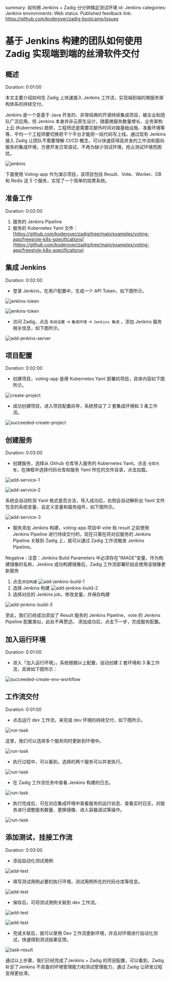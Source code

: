 summary: 如何用 Jenkins + Zadig 分分钟搞定测试环境
id: Jenkins
categories: Jenkins
environments: Web
status: Published
feedback link: https://github.com/koderover/zadig-bootcamp/issues

# 基于 Jenkins 构建的团队如何使用 Zadig 实现端到端的丝滑软件交付

## 概述

Duration: 0:01:00

本文主要介绍如何在 Zadig 上快速接入 Jenkins 工作流，实现端到端的微服务架构体系的持续交付。

Jenkins 是一个是基于 Java 开发的、非常经典的开源持续集成项目，被企业和团队广泛应用，但 Jenkins 本身并非云原生设计，随着微服务数量增长、业务架构上云 (Kubernetes) 趋势，工程师还是需要花额外时间对接基础设施、准备环境等等，平均一个工程师要切换若干个平台才能把一段代码写上线。通过现有 Jenkins 接入 Zadig 让团队不需要理解 CI/CD 概念，可以快速获得高并发的工作流和面向服务的集成环境，方便开发日常调试，不再为缺少测试环境，抢占测试环境而困扰。

![jenkins](./img/jenkins.png)

下面使用 Voting-app 作为演示项目，该项目包括 Result、Vote、Worker、DB 和 Redis 这 5 个服务，实现了一个简单的投票系统。

## 准备工作

Duration: 0:02:00

1. 服务的 Jenkins Pipeline
2. 服务的 Kubernetes Yaml 文件：[https://github.com/koderover/zadig/tree/main/examples/voting-app/freestyle-k8s-specifications](https://github.com/koderover/zadig/tree/main/examples/voting-app/freestyle-k8s-specifications)


## 集成 Jenkins

Duration: 0:02:00

- 登录 Jenkins，在用户配置中，生成一个 API Token，如下图所示。

![jenkins-token](./img/generate_jenkins_token_1.png)

![jenkins-token](./img/generate_jenkins_token_2.png)

- 访问 Zadig，点击 `系统设置` ->  `集成环境` -> `Jenkins 集成` ，添加 Jenkins 服务相关信息，如下图所示。

![add-jenkins-server](./img/add_jenkins_server.png)

## 项目配置

Duration: 0:02:00

- 创建项目，voting-app 是用 Kubernetes Yaml 部署的项目，具体内容如下图所示。

![create-project](./img/create_project.png)

- 成功创建项目，进入项目配置向导，系统预设了 2 套集成环境和 3 条工作流。

![succeeded-create-project](./img/succeeded_to_create_project.png)

## 创建服务

Duration: 0:03:00

- 创建服务，选择从 Github 仓库导入服务的 Kubernetes Yaml。点击 `仓库托管`，在弹框中选择代码仓库和服务 Yaml 所在的文件目录，点击加载。

![add-service-1](./img/add_service_1.png)

![add-service-2](./img/add_service_2.png)

  系统会自动检测 Yaml 格式是否合法，导入成功后，右侧会自动解析出 Yaml 文件包含的系统变量、自定义变量和服务组件，如下图所示。

![add-service-3](./img/add_service_3.png)

- 服务添加 Jenkins 构建，voting-app 项目中 vote 和 result 之前使用 Jenkins Pipeline 进行持续交付的，现在只需在将对应服务的 Jenkins Pipeline 关联到 Zadig 上，就可以通过 Zadig 工作流触发 Jenkins Pipeline。

Negative
: 注意：Jenkins Build Parameters 中必须存在“IMAGE”变量，作为构建镜像的名称，Jenkins 成功构建镜像后，Zadig 工作流部署阶段会使用该镜像更新服务

1. 点击`添加构建`
![add-jenkins-build-1](./img/add_jenkins_build_1.png)
2. 选择 Jenkins 构建
![add-jenkins-build-2](./img/add_jenkins_build_2.png)
3. 选择对应的 Jenkins job，修改变量，并保存构建

![add-jenkins-build-3](./img/add_jenkins_build_3.png)

至此，我们已经成功添加了 Result 服务的 Jenkins Pipeline，vote 的 Jenkins Pipeline 配置类似，此处不再赘述。
添加成功后，点击下一步，完成服务配置。

## 加入运行环境

Duration: 0:01:00

- 进入「加入运行环境」，系统根据以上配置，自动创建 2 套环境和 3 条工作流，具体如下图所示：

![succeeded-create-env-workflow](./img/succeeded_to_create_env_workflow.png)

## 工作流交付

Duration: 0:01:00

- 点击运行 dev 工作流，来完成 dev 环境的持续交付，如下图所示。

![run-task](./img/run_task_1.png)

这里，我们可以选择多个服务同时更新到环境中。

![run-task](./img/run_task_2.png)

- 执行过程中，可以看到，选择的两个服务可以并发执行。

![run-task](./img/run_task_3.png)

- 在 Zadig 工作流任务中查看 Jenkins 构建的日志。

![run-task](./img/run_task_4.png)

- 执行完成后，可在对应集成环境中查看服务的运行状态、查看实时日志，对服务进行调整服务数量、更换镜像、进入容器调试等操作。

![run-task](./img/run_task_5.png)

## 添加测试，挂接工作流

Duration: 0:03:00

- 添加自动化测试用例

![add-test](./img/add_test_1.png)

- 填写测试用例必要的执行环境，测试用例所在的代码仓库等信息。

![add-test](./img/add_test_2.png)

- 保存后，可将测试用例关联到 dev 工作流。

![add-test](./img/add_test_3.png)

![add-test](./img/add_test_4.png)


- 完成关联后，就可以使用 Dev 工作流更新环境，并且对环境进行自动化测试，快速得到测试结果反馈。

![task-result](./img/get_task_result.png)

通过以上步骤，我们已经完成了Jenkins + Zadig 的项目配置，可以看到，Zadig 补足了Jenkins 不具备的环境管理能力和测试管理能力，通过 Zadig 让研发过程变得更丝滑。

